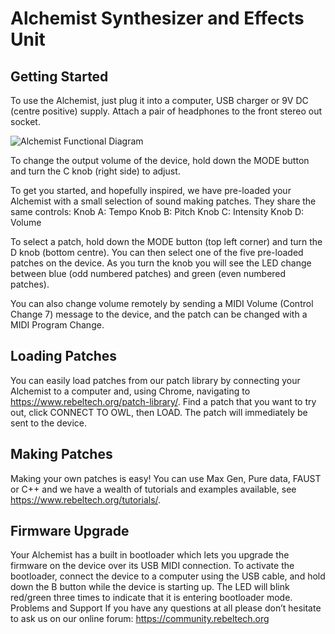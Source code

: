 # Alchemist Synthesizer and Effects Unit

## Getting Started
To use the Alchemist, just plug it into a computer, USB charger or 9V DC (centre positive) supply. Attach a pair of headphones to the front stereo out socket.

![Alchemist Functional Diagram](https://user-images.githubusercontent.com/648870/79698500-a646a700-8289-11ea-8e15-1b7536b5788f.png)

To change the output volume of the device, hold down the MODE button and turn the C knob (right side) to adjust.

To get you started, and hopefully inspired, we have pre-loaded your Alchemist with a small selection of sound making patches. They share the same controls:
Knob A: Tempo
Knob B: Pitch
Knob C: Intensity
Knob D: Volume

To select a patch, hold down the MODE button (top left corner) and turn the D knob (bottom centre). You can then select one of the five pre-loaded patches on the device. As you turn the knob you will see the LED change between blue (odd numbered patches) and green (even numbered patches).

You can also change volume remotely by sending a MIDI Volume (Control Change 7) message to the device, and the patch can be changed with a MIDI Program Change.

## Loading Patches
You can easily load patches from our patch library by connecting your Alchemist to a computer and, using Chrome, navigating to https://www.rebeltech.org/patch-library/.
Find a patch that you want to try out, click CONNECT TO OWL, then LOAD. The patch will immediately be sent to the device.

## Making Patches
Making your own patches is easy! You can use Max Gen, Pure data, FAUST or C++ and we have a wealth of tutorials and examples available, see https://www.rebeltech.org/tutorials/.

## Firmware Upgrade
Your Alchemist has a built in bootloader which lets you upgrade the firmware on the device over its USB MIDI connection. To activate the bootloader, connect the device to a computer using the USB cable, and hold down the B button while the device is starting up. The LED will blink red/green three times to indicate that it is entering bootloader mode.
Problems and Support
If you have any questions at all please don’t hesitate to ask us on our online forum: https://community.rebeltech.org
